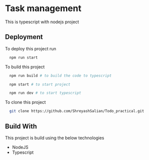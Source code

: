 # Task management

This is typescript with nodejs project

## Deployment

To deploy this project run

```bash
  npm run start
```

To build this project

```bash
  npm run build # to build the code to typescript
```

```bash
  npm start # to start project
```

```bash
  npm run dev # to start typescript
```

To clone this project

```bash
  git clone https://github.com/ShreyashSalian/Todo_practical.git
```

## Build With

This project is build using the below technologies

- NodeJS
- Typescript
